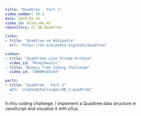 ```yaml
---
title: "Quadtree - Part 1"
video_number: 98.1
date: 2018-03-26
video_id: OJxEcs0w_kE
repository: CC_98_QuadTree

links:
- title: "Quadtree on Wikipedia"
  url: "https://en.wikipedia.org/wiki/Quadtree"

videos:
- title: "Quadtrees Live Stream Archive"
  video_id: "MxnqJGwu2cc"
- title: "Binary Tree Coding Challenge"
  video_id: "ZNH0MuQ51m4"

parts:
- title: "Quadtree - Part 2"
  url: "/CodingChallenges/98.2-quadtree"
---
```


In this coding challenge, I implement a Quadtree data structure in JavaScript and visualize it with p5.js.
